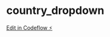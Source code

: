# country_dropdown

[Edit in Codeflow ⚡️](https://stackblitz.com/~/github.com/grouls/country_dropdown)